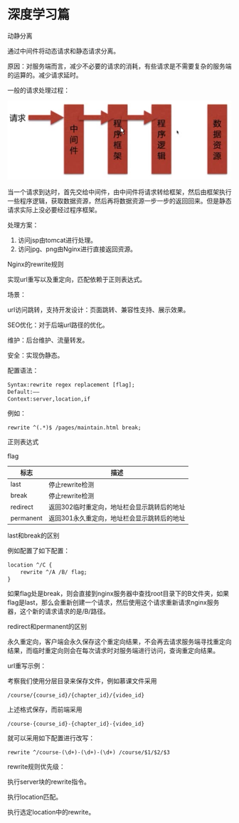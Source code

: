 # 深度学习篇

动静分离

通过中间件将动态请求和静态请求分离。

原因：对服务端而言，减少不必要的请求的消耗，有些请求是不需要复杂的服务端的运算的。减少请求延时。

一般的请求处理过程：

![](images/一般的请求处理过程.png)

当一个请求到达时，首先交给中间件，由中间件将请求转给框架，然后由框架执行一些程序逻辑，获取数据资源，然后再将数据资源一步一步的返回回来。但是静态请求实际上没必要经过程序框架。

处理方案：

1. 访问jsp由tomcat进行处理。
2. 访问jpg、png由Nginx进行直接返回资源。


Nginx的rewrite规则

实现url重写以及重定向，匹配依赖于正则表达式。

场景：

url访问跳转，支持开发设计：页面跳转、兼容性支持、展示效果。

SEO优化：对于后端url路径的优化。

维护：后台维护、流量转发。

安全：实现伪静态。

配置语法：

    Syntax:rewrite regex replacement [flag];
    Default:——
    Context:server,location,if

例如：

    rewrite ^(.*)$ /pages/maintain.html break;

正则表达式

flag

标志|描述
---|---
last  | 停止rewrite检测
break | 停止rewrite检测
redirect | 返回302临时重定向，地址栏会显示跳转后的地址
permanent | 返回301永久重定向，地址栏会显示跳转后的地址

last和break的区别

例如配置了如下配置：

    location ^/C {
        rewrite ^/A /B/ flag;
    }

如果flag处是break，则会直接到nginx服务器中查找root目录下的B文件夹，如果flag是last，那么会重新创建一个请求，然后使用这个请求重新请求nginx服务器，这个新的请求请求的是/B/路径。

redirect和permanent的区别

永久重定向，客户端会永久保存这个重定向结果，不会再去请求服务端寻找重定向结果，而临时重定向则会在每次请求时对服务端进行访问，查询重定向结果。


url重写示例：

考察我们使用分层目录来保存文件，例如慕课文件采用

    /course/{course_id}/{chapter_id}/{video_id}

上述格式保存，而前端采用

    /course-{course_id}-{chapter_id}-{video_id}

就可以采用如下配置进行改写：

    rewrite ^/course-(\d+)-(\d+)-(\d+) /course/$1/$2/$3 

rewrite规则优先级：

执行server块的rewrite指令。

执行location匹配。

执行选定location中的rewrite。